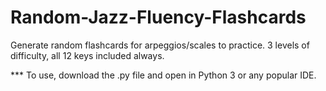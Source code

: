# Random-Jazz-Fluency-Flashcards
Generate random flashcards for arpeggios/scales to practice.
3 levels of difficulty, all 12 keys included always.

*** To use, download the .py file and open in Python 3 or any popular IDE.

